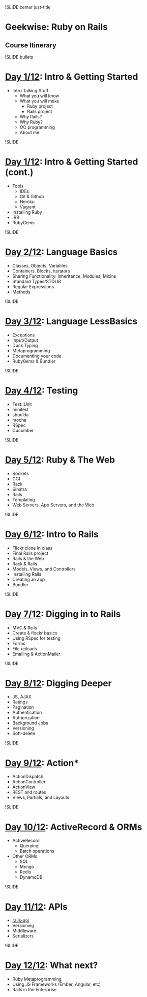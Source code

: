 !SLIDE center just-title
# Geekwise: Ruby on Rails
## Course Itinerary


!SLIDE bullets
# [Day 1/12](d1): Intro & Getting Started

* Intro Talking Stuff:
    * What you will know
    * What you will make
        * Ruby project
        * Rails project
    * Why Rails?
    * Why Ruby?
    * OO programming
    * About me

!SLIDE
# [Day 1/12](d1): Intro & Getting Started (cont.)

* Tools
    * IDEs
    * Git & Github
    * Heroku
    * Vagrant
* Installing Ruby
* IRB
* RubyGems

!SLIDE
# [Day 2/12](d2): Language Basics

* Classes, Objects, Variables
* Containers, Blocks, Iterators
* Sharing Functionality: Inheritance, Modules, Mixins
* Standard Types/STDLIB
* Regular Expressions
* Methods

!SLIDE
# [Day 3/12](d3): Language LessBasics

* Exceptions
* Input/Output
* Duck Typing
* Metaprogramming
* Documenting your code
* RubyGems & Bundler

!SLIDE
# [Day 4/12](d4): Testing

* Test::Unit
* minitest
* shoulda
* mocha
* RSpec
* Cucumber

!SLIDE
# [Day 5/12](d5): Ruby & The Web

* Sockets
* CGI
* Rack
* Sinatra
* Rails
* Templating
* Web Servers, App Servers, and the Web

!SLIDE
# [Day 6/12](d6): Intro to Rails

* Flickr clone in class
* Final Rails project
* Rails & the Web
* Rack & Rails
* Models, Views, and Controllers
* Installing Rails
* Creating an app
* Bundler

!SLIDE
# [Day 7/12](d7): Digging in to Rails

* MVC & Rails
* Create & flockr basics
* Using RSpec for testing
* Forms
* File uploads
* Emailing & ActionMailer

!SLIDE
# [Day 8/12](d8): Digging Deeper

* JS, AJAX
* Ratings
* Pagination
* Authentication
* Authorization
* Background Jobs
* Versioning
* Soft-delete

!SLIDE
# [Day 9/12](d9): Action*

* ActionDispatch
* ActionController
* ActionView
* REST and routes
* Views, Partials, and Layouts

!SLIDE
# [Day 10/12](d10): ActiveRecord & ORMs

* ActiveRecord
    * Querying
    * Batch operations
* Other ORMs
    * SQL
    * Mongo
    * Redis
    * DynamoDB

!SLIDE
# [Day 11/12](d11): APIs

* [rails-api](https://github.com/rails-api/rails-api)
* Versioning
* Middleware
* Serializers


!SLIDE
# [Day 12/12](d12): What next?

* Ruby Metaprogramming
* Using JS Frameworks (Ember, Angular, etc)
* Rails in the Enterprise
